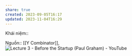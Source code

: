 ```yaml
---
share: true
created: 2023-09-05T16:17
updated: 2023-11-04T16:29
---
```

Khái niệm:: 

Nguồn:: [[Y Combinator]], ![Lecture 3 - Before the Startup (Paul Graham) - YouTube](https://www.youtube.com/watch?v=ii1jcLg-eIQ)